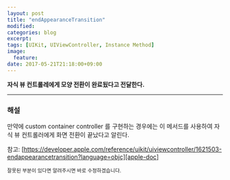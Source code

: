 ```yaml
---
layout: post
title: "endAppearanceTransition"
modified:
categories: blog
excerpt:
tags: [UIKit, UIViewController, Instance Method]
image:
  feature:
date: 2017-05-21T21:18:00+09:00
---
```

**자식 뷰 컨트롤레에게 모양 전환이 완료됬다고 전달한다.**

----
### 해설
만약에 custom container controller 를 구현하는 경우에는 이 메서드를 사용하여 자식 뷰 컨트롤러에게 화면 전환이 끝났다고 알린다.

참고: [https://developer.apple.com/reference/uikit/uiviewcontroller/1621503-endappearancetransition?language=objc][apple-doc]


<sub>잘못된 부분이 있다면 알려주시면 바로 수정하겠습니다.</sub>

[apple-doc]: https://developer.apple.com/reference/uikit/uiviewcontroller/1621503-endappearancetransition?language=objc